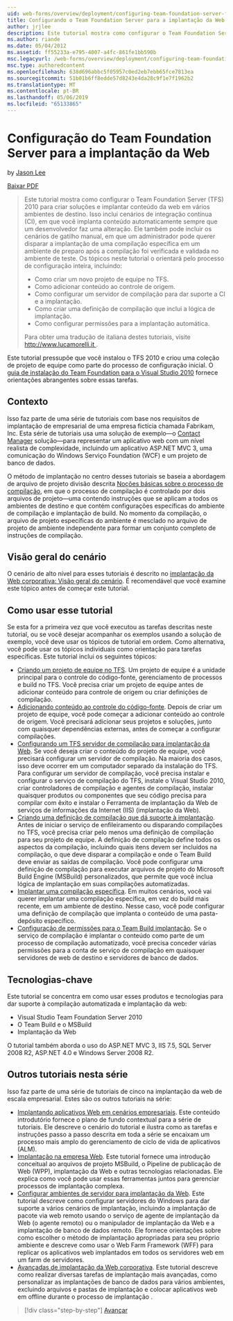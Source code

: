 ```yaml
---
uid: web-forms/overview/deployment/configuring-team-foundation-server-for-web-deployment/configuring-team-foundation-server-for-web-deployment
title: Configurando o Team Foundation Server para a implantação da Web | Microsoft Docs
author: jrjlee
description: Este tutorial mostra como configurar o Team Foundation Server (TFS) 2010 para criar soluções e implantar conteúdo da web em vários ambientes de destino. Isso...
ms.author: riande
ms.date: 05/04/2012
ms.assetid: ff55233a-e795-4007-a4fc-861fe1bb590b
msc.legacyurl: /web-forms/overview/deployment/configuring-team-foundation-server-for-web-deployment/configuring-team-foundation-server-for-web-deployment
msc.type: authoredcontent
ms.openlocfilehash: 638d696abbc5f05957c0ed2eb7ebb65fce7813ea
ms.sourcegitcommit: 51b01b6ff8edde57d8243e4da28c9f1e7f1962b2
ms.translationtype: MT
ms.contentlocale: pt-BR
ms.lasthandoff: 05/06/2019
ms.locfileid: "65133865"
---
```

# <a name="configuring-team-foundation-server-for-web-deployment"></a>Configuração do Team Foundation Server para a implantação da Web

by [Jason Lee](https://github.com/jrjlee)

[Baixar PDF](https://msdnshared.blob.core.windows.net/media/MSDNBlogsFS/prod.evol.blogs.msdn.com/CommunityServer.Blogs.Components.WeblogFiles/00/00/00/63/56/8130.DeployingWebAppsInEnterpriseScenarios.pdf)

> Este tutorial mostra como configurar o Team Foundation Server (TFS) 2010 para criar soluções e implantar conteúdo da web em vários ambientes de destino. Isso inclui cenários de integração contínua (CI), em que você implanta conteúdo automaticamente sempre que um desenvolvedor faz uma alteração. Ele também pode incluir os cenários de gatilho manual, em que um administrador pode querer disparar a implantação de uma compilação específica em um ambiente de preparo após a compilação foi verificada e validada no ambiente de teste. Os tópicos neste tutorial o orientará pelo processo de configuração inteira, incluindo:
> 
> - Como criar um novo projeto de equipe no TFS.
> - Como adicionar conteúdo ao controle de origem.
> - Como configurar um servidor de compilação para dar suporte a CI e a implantação.
> - Como criar uma definição de compilação que inclui a lógica de implantação.
> - Como configurar permissões para a implantação automática.
> 
> Para obter uma tradução de italiana destes tutoriais, visite [ http://www.lucamorelli.it ](http://www.lucamorelli.it).

Este tutorial pressupõe que você instalou o TFS 2010 e criou uma coleção de projeto de equipe como parte do processo de configuração inicial. O [guia de instalação do Team Foundation para o Visual Studio 2010](https://go.microsoft.com/?linkid=9805132) fornece orientações abrangentes sobre essas tarefas.

## <a name="context"></a>Contexto

Isso faz parte de uma série de tutoriais com base nos requisitos de implantação de empresarial de uma empresa fictícia chamada Fabrikam, Inc. Esta série de tutoriais usa uma solução de exemplo&#x2014;o [Contact Manager](../web-deployment-in-the-enterprise/the-contact-manager-solution.md) solução&#x2014;para representar um aplicativo web com um nível realista de complexidade, incluindo um aplicativo ASP.NET MVC 3, uma comunicação do Windows Serviço Foundation (WCF) e um projeto de banco de dados.

O método de implantação no centro desses tutoriais se baseia a abordagem de arquivo de projeto divisão descrita [Noções básicas sobre o processo de compilação](../web-deployment-in-the-enterprise/understanding-the-build-process.md), em que o processo de compilação é controlado por dois arquivos de projeto&#x2014;uma contendo instruções que se aplicam a todos os ambientes de destino e que contém configurações específicas do ambiente de compilação e implantação de build. No momento da compilação, o arquivo de projeto específicas do ambiente é mesclado no arquivo de projeto de ambiente independente para formar um conjunto completo de instruções de compilação.

## <a name="scenario-overview"></a>Visão geral do cenário

O cenário de alto nível para esses tutoriais é descrito no [implantação da Web corporativa: Visão geral do cenário](../deploying-web-applications-in-enterprise-scenarios/enterprise-web-deployment-scenario-overview.md). É recomendável que você examine este tópico antes de começar este tutorial.

## <a name="how-to-use-this-tutorial"></a>Como usar esse tutorial

Se esta for a primeira vez que você executou as tarefas descritas neste tutorial, ou se você desejar acompanhar os exemplos usando a solução de exemplo, você deve usar os tópicos de tutorial em ordem. Como alternativa, você pode usar os tópicos individuais como orientação para tarefas específicas. Este tutorial inclui os seguintes tópicos:

- [Criando um projeto de equipe no TFS](creating-a-team-project-in-tfs.md). Um projeto de equipe é a unidade principal para o controle do código-fonte, gerenciamento de processos e build no TFS. Você precisa criar um projeto de equipe antes de adicionar conteúdo para controle de origem ou criar definições de compilação.
- [Adicionando conteúdo ao controle do código-fonte](adding-content-to-source-control.md). Depois de criar um projeto de equipe, você pode começar a adicionar conteúdo ao controle de origem. Você precisará adicionar seus projetos e soluções, junto com quaisquer dependências externas, antes de começar a configurar compilações.
- [Configurando um TFS servidor de compilação para implantação da Web](configuring-a-tfs-build-server-for-web-deployment.md). Se você deseja criar o conteúdo do projeto de equipe, você precisará configurar um servidor de compilação. Na maioria dos casos, isso deve ocorrer em um computador separado da instalação do TFS. Para configurar um servidor de compilação, você precisa instalar e configurar o serviço de compilação do TFS, instale o Visual Studio 2010, criar controladores de compilação e agentes de compilação, instalar quaisquer produtos ou componentes que seu código precisa para compilar com êxito e instalar o Ferramenta de implantação da Web de serviços de informações da Internet (IIS) (implantação da Web).
- [Criando uma definição de compilação que dá suporte à implantação](creating-a-build-definition-that-supports-deployment.md). Antes de iniciar o serviço de enfileiramento ou disparando compilações no TFS, você precisa criar pelo menos uma definição de compilação para seu projeto de equipe. A definição de compilação define todos os aspectos da compilação, incluindo quais itens devem ser incluídos na compilação, o que deve disparar a compilação e onde o Team Build deve enviar as saídas de compilação. Você pode configurar uma definição de compilação para executar arquivos de projeto do Microsoft Build Engine (MSBuild) personalizados, que permite que você inclua lógica de implantação em suas compilações automatizadas.
- [Implantar uma compilação específica](deploying-a-specific-build.md). Em muitos cenários, você vai querer implantar uma compilação específica, em vez do build mais recente, em um ambiente de destino. Nesse caso, você pode configurar uma definição de compilação que implanta o conteúdo de uma pasta-depósito específico.
- [Configuração de permissões para o Team Build implantação](configuring-permissions-for-team-build-deployment.md). Se o serviço de compilação é implantar o conteúdo como parte de um processo de compilação automatizado, você precisa conceder várias permissões para a conta de serviço de compilação em quaisquer servidores de web de destino e servidores de banco de dados.

## <a name="key-technologies"></a>Tecnologias-chave

Este tutorial se concentra em como usar esses produtos e tecnologias para dar suporte à compilação automatizada e implantação da web:

- Visual Studio Team Foundation Server 2010
- O Team Build e o MSBuild
- Implantação da Web

O tutorial também aborda o uso do ASP.NET MVC 3, IIS 7.5, SQL Server 2008 R2, ASP.NET 4.0 e Windows Server 2008 R2.

## <a name="other-tutorials-in-this-series"></a>Outros tutoriais nesta série

Isso faz parte de uma série de tutoriais de cinco na implantação da web de escala empresarial. Estes são os outros tutoriais na série:

- [Implantando aplicativos Web em cenários empresariais](../deploying-web-applications-in-enterprise-scenarios/deploying-web-applications-in-enterprise-scenarios.md). Este conteúdo introdutório fornece o plano de fundo contextual para a série de tutoriais. Ele descreve o cenário do tutorial e ilustra como as tarefas e instruções passo a passo descrita em toda a série se encaixam um processo mais amplo do gerenciamento de ciclo de vida de aplicativos (ALM).
- [Implantação na empresa Web](../web-deployment-in-the-enterprise/web-deployment-in-the-enterprise.md). Este tutorial fornece uma introdução conceitual ao arquivos de projeto MSBuild, o Pipeline de publicação de Web (WPP), implantação da Web e outras tecnologias relacionadas. Ele explica como você pode usar essas ferramentas juntos para gerenciar processos de implantação complexa.
- [Configurar ambientes de servidor para implantação da Web](../configuring-server-environments-for-web-deployment/configuring-server-environments-for-web-deployment.md). Este tutorial descreve como configurar servidores do Windows para dar suporte a vários cenários de implantação, incluindo a implantação de pacote via web remoto usando o serviço de agente de implantação da Web (o agente remoto) ou o manipulador de implantação da Web e a implantação de banco de dados remoto. Ele fornece orientações sobre como escolher o método de implantação apropriadas para seu próprio ambiente e descreve como usar o Web Farm Framework (WFF) para replicar os aplicativos web implantados em todos os servidores web em um farm de servidores.
- [Avançadas de implantação da Web corporativa](../advanced-enterprise-web-deployment/advanced-enterprise-web-deployment.md). Este tutorial descreve como realizar diversas tarefas de implantação mais avançadas, como personalizar as implantações de banco de dados para vários ambientes, excluindo arquivos e pastas de implantação e colocar aplicativos web em offline durante o processo de implantação .

> [!div class="step-by-step"]
> [Avançar](creating-a-team-project-in-tfs.md)
